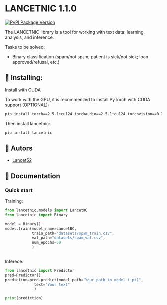# LANCETNIC 1.1.0

[![PyPI Package Version](https://img.shields.io/pypi/v/lancetnic.svg?style=flat-square)](https://pypi.org/project/lancetnic/)

The LANCETNIC library is a tool for working with text data: learning, analysis, and inference.

Tasks to be solved:
- Binary classification (spam/not spam; patient is sick/not sick; loan approved/refusal, etc.)


## 🚀 Installing:
Install with CUDA

To work with the GPU, it is recommended to install PyTorch with CUDA support (OPTIONAL):

```bash
pip install torch==2.5.1+cu124 torchaudio==2.5.1+cu124 torchvision==0.20.1+cu124 --index-url https://download.pytorch.org/whl/cu124
```

Then install lancetnic:

```bash
pip install lancetnic
```

## 👥 Autors

- [Lancet52](https://github.com/Lancet52)

## 📄 Documentation

### Quick start
Training:
```Python
from lancetnic.models import LancetBC
from lancetnic import Binary

model = Binary()
model.train(model_name=LancetBC,
            train_path="datasets/spam_train.csv",
            val_path="datasets/spam_val.csv",
            num_epochs=50
            )
            
```
Inferece:
```Python
from lancetnic import Predictor
pred=Predictor()
prediction=pred.predict(model_path="Your path to model (.pt)",
             text="Your text"
             )

print(prediction)
```

